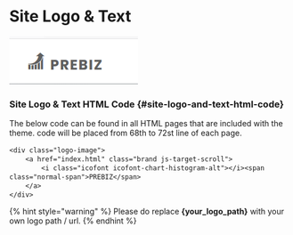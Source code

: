# Site Logo & Text

![](.gitbook/assets/site-logo.png)

### Site Logo & Text HTML Code {#site-logo-and-text-html-code}

 The below code can be found in all HTML pages that are included with the theme. code will be placed from 68th to 72st line of each page.

```markup
<div class="logo-image">
    <a href="index.html" class="brand js-target-scroll">
        <i class="icofont icofont-chart-histogram-alt"></i><span class="normal-span">PREBIZ</span>
    </a>
</div>
```

{% hint style="warning" %}
Please do replace **{your\_logo\_path}** with your own logo path / url.
{% endhint %}

